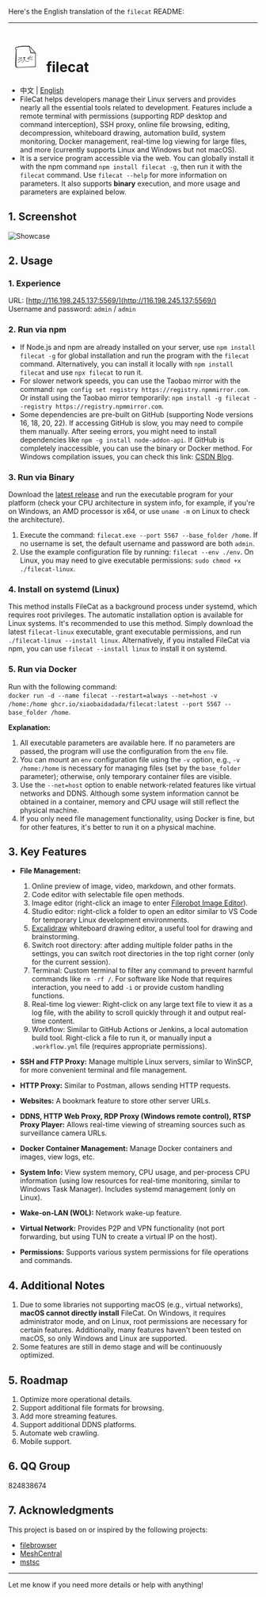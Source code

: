 Here's the English translation of the `filecat` README:

---

# ![](./src/web/meta/resources/img/logo-70.png) filecat

- 中文 | [English](./doc/EN_README.md)
- FileCat helps developers manage their Linux servers and provides nearly all the essential tools related to development. Features include a remote terminal with permissions (supporting RDP desktop and command interception), SSH proxy, online file browsing, editing, decompression, whiteboard drawing, automation build, system monitoring, Docker management, real-time log viewing for large files, and more (currently supports Linux and Windows but not macOS).
- It is a service program accessible via the web. You can globally install it with the npm command `npm install filecat -g`, then run it with the `filecat` command. Use `filecat --help` for more information on parameters. It also supports **binary** execution, and more usage and parameters are explained below.

## 1. Screenshot
![Showcase](https://github.com/user-attachments/assets/c763018e-c420-491f-92b4-e8b12149b7cd)

## 2. Usage
### 1. Experience
URL: [http://116.198.245.137:5569/](http://116.198.245.137:5569/)  
Username and password: `admin` / `admin`

### 2. Run via npm
- If Node.js and npm are already installed on your server, use `npm install filecat -g` for global installation and run the program with the `filecat` command. Alternatively, you can install it locally with `npm install filecat` and use `npx filecat` to run it.
- For slower network speeds, you can use the Taobao mirror with the command: `npm config set registry https://registry.npmmirror.com`. Or install using the Taobao mirror temporarily: `npm install -g filecat --registry https://registry.npmmirror.com`.
- Some dependencies are pre-built on GitHub (supporting Node versions 16, 18, 20, 22). If accessing GitHub is slow, you may need to compile them manually. After seeing errors, you might need to install dependencies like `npm -g install node-addon-api`. If GitHub is completely inaccessible, you can use the binary or Docker method. For Windows compilation issues, you can check this link: [CSDN Blog](https://blog.csdn.net/jjocwc/article/details/134152602).

### 3. Run via Binary
Download the [latest release](https://github.com/xiaobaidadada/filecat/releases) and run the executable program for your platform (check your CPU architecture in system info, for example, if you're on Windows, an AMD processor is x64, or use `uname -m` on Linux to check the architecture).
1. Execute the command: `filecat.exe --port 5567 --base_folder /home`. If no username is set, the default username and password are both `admin`.
2. Use the example configuration file by running: `filecat --env ./env`. On Linux, you may need to give executable permissions: `sudo chmod +x ./filecat-linux`.

### 4. Install on systemd (Linux)
This method installs FileCat as a background process under systemd, which requires root privileges. The automatic installation option is available for Linux systems. It's recommended to use this method. Simply download the latest `filecat-linux` executable, grant executable permissions, and run `./filecat-linux --install linux`. Alternatively, if you installed FileCat via npm, you can use `filecat --install linux` to install it on systemd.

### 5. Run via Docker
Run with the following command:  
`docker run -d --name filecat --restart=always --net=host -v /home:/home ghcr.io/xiaobaidadada/filecat:latest --port 5567 --base_folder /home`.

**Explanation:**
1. All executable parameters are available here. If no parameters are passed, the program will use the configuration from the `env` file.
2. You can mount an `env` configuration file using the `-v` option, e.g., `-v /home:/home` is necessary for managing files (set by the `base_folder` parameter); otherwise, only temporary container files are visible.
3. Use the `--net=host` option to enable network-related features like virtual networks and DDNS. Although some system information cannot be obtained in a container, memory and CPU usage will still reflect the physical machine.
4. If you only need file management functionality, using Docker is fine, but for other features, it's better to run it on a physical machine.

## 3. Key Features
- **File Management:**
  1. Online preview of image, video, markdown, and other formats.
  2. Code editor with selectable file open methods.
  3. Image editor (right-click an image to enter [Filerobot Image Editor](https://github.com/scaleflex/filerobot-image-editor)).
  4. Studio editor: right-click a folder to open an editor similar to VS Code for temporary Linux development environments.
  5. [Excalidraw](https://github.com/excalidraw/excalidraw) whiteboard drawing editor, a useful tool for drawing and brainstorming.
  6. Switch root directory: after adding multiple folder paths in the settings, you can switch root directories in the top right corner (only for the current session).
  7. Terminal: Custom terminal to filter any command to prevent harmful commands like `rm -rf /`. For software like Node that requires interaction, you need to add `-i` or provide custom handling functions.
  8. Real-time log viewer: Right-click on any large text file to view it as a log file, with the ability to scroll quickly through it and output real-time content.
  9. Workflow: Similar to GitHub Actions or Jenkins, a local automation build tool. Right-click a file to run it, or manually input a `.workflow.yml` file (requires appropriate permissions).

- **SSH and FTP Proxy:** Manage multiple Linux servers, similar to WinSCP, for more convenient terminal and file management.
- **HTTP Proxy:** Similar to Postman, allows sending HTTP requests.
- **Websites:** A bookmark feature to store other server URLs.
- **DDNS, HTTP Web Proxy, RDP Proxy (Windows remote control), RTSP Proxy Player:** Allows real-time viewing of streaming sources such as surveillance camera URLs.
- **Docker Container Management:** Manage Docker containers and images, view logs, etc.
- **System Info:** View system memory, CPU usage, and per-process CPU information (using low resources for real-time monitoring, similar to Windows Task Manager). Includes systemd management (only on Linux).
- **Wake-on-LAN (WOL):** Network wake-up feature.
- **Virtual Network:** Provides P2P and VPN functionality (not port forwarding, but using TUN to create a virtual IP on the host).
- **Permissions:** Supports various system permissions for file operations and commands.

## 4. Additional Notes
1. Due to some libraries not supporting macOS (e.g., virtual networks), **macOS cannot directly install** FileCat. On Windows, it requires administrator mode, and on Linux, root permissions are necessary for certain features. Additionally, many features haven't been tested on macOS, so only Windows and Linux are supported.
2. Some features are still in demo stage and will be continuously optimized.

## 5. Roadmap
1. Optimize more operational details.
2. Support additional file formats for browsing.
3. Add more streaming features.
4. Support additional DDNS platforms.
5. Automate web crawling.
6. Mobile support.

## 6. QQ Group
824838674

## 7. Acknowledgments
This project is based on or inspired by the following projects:
- [filebrowser](https://github.com/filebrowser/filebrowser)
- [MeshCentral](https://github.com/Ylianst/MeshCentral)
- [mstsc](https://github.com/citronneur/mstsc.js)

--- 

Let me know if you need more details or help with anything!
